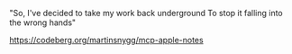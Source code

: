 "So, I've decided to take my work back underground
To stop it falling into the wrong hands"

https://codeberg.org/martinsnygg/mcp-apple-notes
